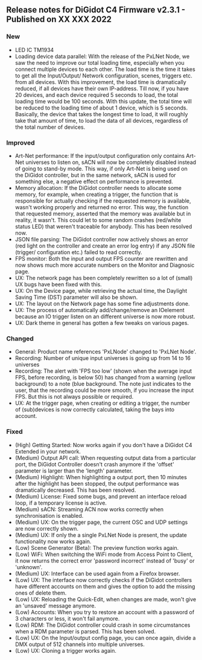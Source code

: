 ## Release notes for DiGidot C4 Firmware v2.3.1 - Published on XX XXX 2022 ##

### New ###
* LED IC TM1934
* Loading device data parallel: With the release of the PxLNet Node, we saw the need to improve our total loading time, especially when you connect multiple devices to each other. The load time is the time it takes to get all the Input/Output/ Network configuration, scenes, triggers etc. from all devices. With this improvement, the load time is dramatically reduced, if all devices have their own IP-address. Till now, if you have 20 devices, and each device required 5 seconds to load, the total loading time would be 100 seconds.
With this update, the total time will be reduced to the loading time of about 1 device, which is 5 seconds. Basically, the device that takes the longest time to load, it will roughly take that amount of time, to load the data of all devices, regardless of the total number of devices. 

### Improved ###
* Art-Net performance: If the input/output configuration only contains Art-Net universes to listen on, sACN will now be completely disabled  instead of going to stand-by mode. This way, if only Art-Net is being used on the DiGidot controller, but in the same network, sACN is used for something else, a negative effect on performance is prevented.
* Memory allocation: If the DiGidot controller needs to allocate some memory, for example, when creating a trigger, the function that is responsible for actually checking if the requested memory is available, wasn't working properly and returned no error. This way, the function that requested memory, asserted that the memory was available but in reality, it wasn't. This could let to some random crashes (red/white status LED) that weren't traceable for anybody. This has been resolved now.
* JSON file parsing: The DiGidot controller now actively shows an error (red light on the controller and create an error log entry) if any JSON file (trigger/ configuration etc.) failed to read correctly.
* FPS monitor: Both the input and output FPS counter are rewritten and now shows much more accurate numbers on the Monitor and Diagnosic page.
* UX: The network page has been completely rewritten so a lot of (small) UX bugs have been fixed with this.
* UX: On the Device page, while retrieving the actual time, the Daylight Saving Time (DST) parameter will also be shown.
* UX: The layout on the Network page has some fine adjustments done.
* UX: The process of automatically add/change/remove an IOelement because an IO trigger listen on an different universe is now more robust.
* UX: Dark theme in general has gotten a few tweaks on various pages.

### Changed ###
* General: Product name references 'PxLNode' changed to 'PxLNet Node'.
* Recording: Number of unique input universes is going up from 14 to 16 universes
* Recording: The alert with 'FPS too low' (shown when the average input FPS, before recording, is below 50) has changed from a warning (yellow background) to a note (blue background. The note just indicates to the user, that the recording could be more smooth, if you increase the input FPS. But this is not always possible or required.
* UX: At the trigger page, when creating or editing a trigger, the number of (sub)devices is now correctly calculated, taking the bays into account.

### Fixed ###
* (High) Getting Started: Now works again if you don't have a DiGidot C4 Extended in your network.
* (Medium) Output API call: When requesting output data from a particular port, the DiGidot Controller doesn't crash anymore if the 'offset' parameter is larger than the 'length' parameter.
* (Medium) Highlight: When highlighting a output port, then 10 minutes after the highlight has been stopped, the output performance was dramatically decreased. This has been resolved.
* (Medium) License: Fixed some bugs, and prevent an interface reload loop, if a temporary license is active.
* (Medium) sACN: Streaming ACN now works correctly when synchronisation is enabled.
* (Medium) UX: On the trigger page, the current OSC and UDP settings are now correctly shown.
* (Medium) UX: If only the a single PxLNet Node is present, the update functionality now works again.
* (Low) Scene Generator (Beta): The preview function works again.
* (Low) WiFi: When switching the WiFi mode from Access Point to Client, it now returns the correct error 'password incorrect' instead of 'busy' or 'unknown'.
* (Medium) UX: Interface can be used again from a Firefox browser.
* (Low) UX: The interface now correctly checks if the DiGidot controllers have different accounts on them and gives the option to add the missing ones of delete them.
* (Low) UX: Reloading the Quick-Edit, when changes are made, won't give an 'unsaved' message anymore.
* (Low) Accounts: When you try to restore an account with a password of 3 characters or less, it won't fail anymore.
* (Low) RDM: The DiGidot controller could crash in some circumstances when a RDM parameter is parsed. This has been solved.
* (Low) UX: On the Input/output config page, you can once again, divide a DMX output of 512 channels into multiple universes.
* (Low) UX: Cloning a trigger works again.
